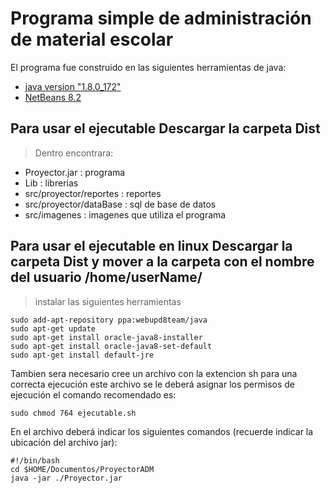 # Programa simple de administración de material escolar

El programa fue construido en las siguientes herramientas de java:

* [java version "1.8.0_172"](http://www.oracle.com/technetwork/java/javase/downloads/jdk8-downloads-2133151.html)
* [NetBeans 8.2](https://netbeans.org/)

## Para usar el ejecutable Descargar la carpeta Dist

> Dentro encontrara:

* Proyector.jar             : programa
* Lib                       : librerias
* src/proyector/reportes    : reportes
* src/proyector/dataBase    : sql de base de datos
* src/imagenes              : imagenes que utiliza el programa

## Para usar el ejecutable en linux Descargar la carpeta Dist y mover a la carpeta con el nombre del usuario /home/userName/

> instalar las siguientes herramientas
```
sudo add-apt-repository ppa:webupd8team/java
sudo apt-get update
sudo apt-get install oracle-java8-installer
sudo apt-get install oracle-java8-set-default
sudo apt-get install default-jre
```

Tambien sera necesario cree un archivo con la extencion sh para una correcta ejecución este archivo se le deberá asignar los permisos de ejecución el comando recomendado es:
```
sudo chmod 764 ejecutable.sh
```

En el archivo deberá indicar los siguientes comandos (recuerde indicar la ubicación del archivo jar):
```
#!/bin/bash
cd $HOME/Documentos/ProyectorADM
java -jar ./Proyector.jar
```